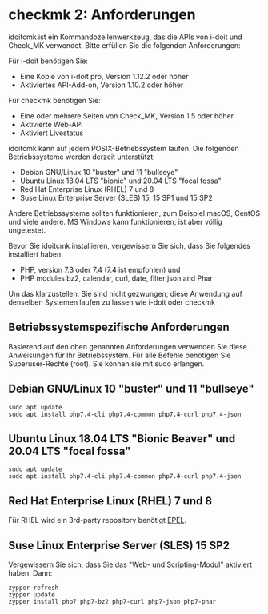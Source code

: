 # checkmk 2: Anforderungen

idoitcmk ist ein Kommandozeilenwerkzeug, das die APIs von i-doit und Check\_MK verwendet. Bitte erfüllen Sie die folgenden Anforderungen:

Für i-doit benötigen Sie:

*   Eine Kopie von i-doit pro, Version 1.12.2 oder höher
*   Aktiviertes API-Add-on, Version 1.10.2 oder höher

Für checkmk benötigen Sie:

*   Eine oder mehrere Seiten von Check\_MK, Version 1.5 oder höher
*   Aktivierte Web-API
*   Aktiviert Livestatus

idoitcmk kann auf jedem POSIX-Betriebssystem laufen. Die folgenden Betriebssysteme werden derzeit unterstützt:

*   Debian GNU/Linux 10 "buster" und 11 "bullseye"
*   Ubuntu Linux 18.04 LTS "bionic" und 20.04 LTS "focal fossa"
*   Red Hat Enterprise Linux (RHEL) 7 und 8
*   Suse Linux Enterprise Server (SLES) 15, 15 SP1 und 15 SP2

Andere Betriebssysteme sollten funktionieren, zum Beispiel macOS, CentOS und viele andere. MS Windows kann funktionieren, ist aber völlig ungetestet.

Bevor Sie idoitcmk installieren, vergewissern Sie sich, dass Sie folgendes installiert haben:

*   PHP, version 7.3 oder 7.4 (7.4 ist empfohlen) und
*   PHP modules bz2, calendar, curl, date, filter json and Phar

Um das klarzustellen: Sie sind nicht gezwungen, diese Anwendung auf denselben Systemen laufen zu lassen wie i-doit oder checkmk

Betriebssystemspezifische Anforderungen
---------------------------------------

Basierend auf den oben genannten Anforderungen verwenden Sie diese Anweisungen für Ihr Betriebssystem. Für alle Befehle benötigen Sie Superuser-Rechte (root). Sie können sie mit sudo erlangen.

Debian GNU/Linux 10 "buster" und 11 "bullseye"
----------------------------------------------

    sudo apt update
    sudo apt install php7.4-cli php7.4-common php7.4-curl php7.4-json

Ubuntu Linux 18.04 LTS "Bionic Beaver" und 20.04 LTS "focal fossa"
------------------------------------------------------------------

    sudo apt update
    sudo apt install php7.4-cli php7.4-common php7.4-curl php7.4-json

Red Hat Enterprise Linux (RHEL) 7 und 8
---------------------------------------

Für RHEL wird ein 3rd-party repository benötigt [EPEL](https://www.redhat.com/en/blog/whats-epel-and-how-do-i-use-it).

Suse Linux Enterprise Server (SLES) 15 SP2
------------------------------------------

Vergewissern Sie sich, dass Sie das "Web- und Scripting-Modul" aktiviert haben. Dann:

    zypper refresh
    zypper update
    zypper install php7 php7-bz2 php7-curl php7-json php7-phar
